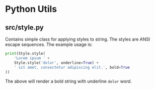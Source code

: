 # Python Utils

## src/style.py

Contains simple class for applying styles to string. The styles are ANSI
escape sequences. The example usage is:

```python
print(Style.style(
    'Lorem ipsum ' +
    Style.style('dolor', underline=True) +
    ' sit amet, consectetur adipiscing elit.', bold=True
))
```

The above will render a bold string with underline `dolor` word.